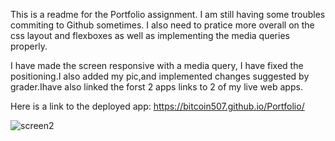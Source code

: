 This is a readme for the Portfolio assignment. I am still having some troubles commiting to Github sometimes. I also need to pratice more overall on the css layout and flexboxes as well as implementing the media queries properly.

I have made the screen responsive with a media query, I have fixed the positioning.I also added my pic,and implemented changes suggested by grader.Ihave also linked the forst 2 apps links to 2 of my live web apps.

 Here is a link to the deployed app: https://bitcoin507.github.io/Portfolio/

![screen2](https://user-images.githubusercontent.com/39675578/167664519-5ef733dd-1fa7-4210-bce0-aee0ef97d36d.png)
